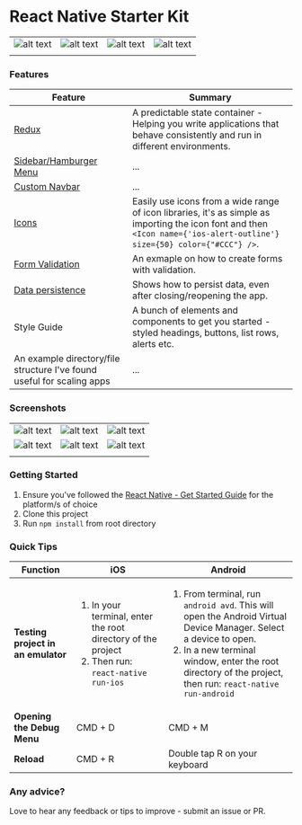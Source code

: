 React Native Starter Kit
=======

| | | | |
|---|---|---|---|
| ![alt text](https://dl.dropboxusercontent.com/u/46690444/GITHUB/react-native.png "React Native") | ![alt text](https://dl.dropboxusercontent.com/u/46690444/GITHUB/redux-logo.png "Redux") | ![alt text](https://dl.dropboxusercontent.com/u/46690444/GITHUB/apple-logo.jpg "iOS Ready") | ![alt text](https://dl.dropboxusercontent.com/u/46690444/GITHUB/android-logo.jpg "Android Ready") |
| | | | |

### Features

| Feature | Summary |
|---|---|
| [Redux](https://github.com/reactjs/react-redux) | A predictable state container - Helping you write applications that behave consistently and run in different environments. |
| [Sidebar/Hamburger Menu](https://github.com/Kureev/react-native-side-menu) | ... |
| [Custom Navbar](https://github.com/Kureev/react-native-navbar) | ... |
| [Icons](https://github.com/oblador/react-native-vector-icons) | Easily use icons from a wide range of icon libraries, it's as simple as importing the icon font and then `<Icon name={'ios-alert-outline'} size={50} color={"#CCC"} />`. |
| [Form Validation](https://github.com/gcanti/tcomb-form-native) | An exmaple on how to create forms with validation. |
| [Data persistence](https://github.com/darkrishabh/react-native-db-models) | Shows how to persist data, even after closing/reopening the app. |
| Style Guide | A bunch of elements and components to get you started - styled headings, buttons, list rows, alerts etc. |
| An example directory/file structure I've found useful for scaling apps | ... |


### Screenshots

| | | |
|---|---|---|
| ![alt text](https://dl.dropboxusercontent.com/u/46690444/GITHUB/react-native-starter-app.png "Default Screen w/ tabs") | ![alt text](https://dl.dropboxusercontent.com/u/46690444/GITHUB/react-native-starter-app-open-menu.png "Sidebar Menu open") | ![alt text](https://dl.dropboxusercontent.com/u/46690444/GITHUB/react-native-starter-app-forms.png "Data validation and persistence") | 
| ![alt text](https://dl.dropboxusercontent.com/u/46690444/GITHUB/react-native-starter-app-listview.png "List View Example") | ![alt text](https://dl.dropboxusercontent.com/u/46690444/GITHUB/react-native-starter-app-listview2.png "List View Example 2") | ![alt text](https://dl.dropboxusercontent.com/u/46690444/GITHUB/react-native-starter-app-style-guide.png "Style Guide") |
| | | |

### Getting Started

1. Ensure you've followed the [React Native - Get Started Guide](https://facebook.github.io/react-native/docs/getting-started.html) for the platform/s of choice
2. Clone this project
3. Run `npm install` from root directory

### Quick Tips

| Function | iOS | Android |
|---|---|---|
| **Testing project in an emulator** | <ol><li>In your terminal, enter the root directory of the project</li><li>Then run: `react-native run-ios`</li></ul> | <ol><li>From terminal, run `android avd`. This will open the Android Virtual Device Manager. Select a device to open. </li><li>In a new terminal window, enter the root directory of the project, then run: `react-native run-android`</li></ul> |
| **Opening the Debug Menu** | CMD + D | CMD + M |
| **Reload** | CMD + R | Double tap R on your keyboard |

### Any advice?

Love to hear any feedback or tips to improve - submit an issue or PR.

